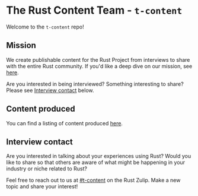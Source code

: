 # The Rust Content Team - `t-content`

Welcome to the `t-content` repo!

## Mission

We create publishable content for the Rust Project from interviews to share with the entire Rust community. If you'd like a deep dive on our mission, see [here](./TEAM-MISSION.md).

Are you interested in being interviewed? Something interesting to share?
Please see [Interview contact](#interview-contact) below.

## Content produced

You can find a listing of content produced [here](./content/content-listing.md).

## Interview contact

Are you interested in talking about your experiences using Rust? Would you like to share so that others are aware of what might be happening in your industry or niche related to Rust?

Feel free to reach out to us at [#t-content](https://rust-lang.zulipchat.com/#narrow/channel/523012-t-content) on the Rust Zulip. Make a new topic and share your interest!

